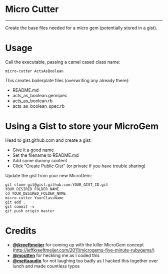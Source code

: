 # Micro Cutter
------------

Create the base files needed for a micro gem (potentially stored in a
gist).

# Usage

Call the executable, passing a camel cased class name:

    micro-cutter ActsAsBoolean

This creates boilerplate files (overwriting any already there):

* README.md
* acts_as_boolean.gemspec
* acts_as_boolean.rb
* acts_as_boolean_spec.rb

# Using a Gist to store your MicroGem

Head to gist.github.com and create a gist:

* Give it a good name
* Set the filename to README.md
* Add some dummy content
* Click "Create Public Gist" (or private if you have trouble sharing)

Update the gist from your new MicroGem:

    git clone git@gist.github.com:YOUR_GIST_ID.git YOUR_DESIRED_FOLDER_NAME
    cd YOUR_DESIRED_FOLDER_NAME
    micro-cutter YourClassName
    git add .
    git commit -v
    git push origin master

# Credits

* **[@jkreeftmeijer](http://twitter.com/jkreeftmeijer)** for coming up with the killer MicroGem concept<br/> (http://jeffkreeftmeijer.com/2011/microgems-five-minute-rubygems/)
* **[@moutten](http://twitter.com/moutten)** for heckling me as I coded this
* **[@mettaaudio](http://twitter.com/mettaaudio)** for not laughing too badly as I hacked this together over lunch and made countless typos
